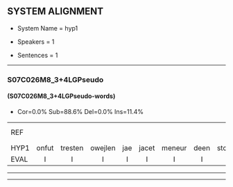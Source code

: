 
## SYSTEM ALIGNMENT

- System Name = hyp1

- Speakers = 1

- Sentences = 1

---

### S07C026M8_3+4LGPseudo

#### (S07C026M8_3+4LGPseudo-words)

- Cor=0.0%	Sub=88.6%	Del=0.0%	Ins=11.4%

|  |  |  |  |  |  |  |  |  |  |  |  |  |  |  |  |  |  |  |  |  |  |  |  |  |  |  |  |  |  |  |  |  |  |  |  |  |  |  |  |  |  |  |  |  |  |  |  |  |  |  |  |  |  |  |  |  |  |  |  |  |  |  |  |  |  |  |  |  |  |  |
|:--- |:---:|:---:|:---:|:---:|:---:|:---:|:---:|:---:|:---:|:---:|:---:|:---:|:---:|:---:|:---:|:---:|:---:|:---:|:---:|:---:|:---:|:---:|:---:|:---:|:---:|:---:|:---:|:---:|:---:|:---:|:---:|:---:|:---:|:---:|:---:|:---:|:---:|:---:|:---:|:---:|:---:|:---:|:---:|:---:|:---:|:---:|:---:|:---:|:---:|:---:|:---:|:---:|:---:|:---:|:---:|:---:|:---:|:---:|:---:|:---:|:---:|:---:|:---:|:---:|:---:|:---:|:---:|:---:|:---:|:---:|
| REF |  |  |  |  |  |  |  |  | ometuif | toejietsen | oonwijlen | * | * | nurudien | stoenydaas | deuveltek | juitonie | gevijdel | sidowaan | * | * | * | * | * | * | * | * | * | mantaroen | * | * | * | * | * | kabbestepen | * | *(verwarring) | * | * | * | * | * | * | * | * | * | smoralij | * | * | * | kanaroe | toineetlijgen | * | * | kantelogsten | ondermind | choporatie | zennebral | ijraspangen | blottenduuf | girdofhaalder | * | * | * | poentalschouden | havedil | verbrakkertje | gerauwejaak | * | * |
| HYP1 | onfut | tresten | owejlen | jae | jacet | meneur | deen | stoue | tes | devetek | jetoni | vevedel | cip | toe | bekr | wachttenik | vanpadik | nage | mantero | geel | schelen | danspen | kon | kleurer | kon | bes | pele | zal | zorwari | oh | oe | ode | kuise? | san | de | lie | ja | jakegewen | smorlen | ze | cuvan | ceni | canaro | tonne | lenv | ne | tende | crok | kan | delogstel | undermede | shopoati | zeberl | i | ras | par | do | bolen | dif | gerionada | to | uh | mooi | boen | dagaden | haendeel | zbah | k | govlek | hapenneren |
| EVAL | I | I | I | I | I | I | I | I | S | S | S | S | S | S | S | S | S | S | S | S | S | S | S | S | S | S | S | S | S | S | S | S | S | S | S | S | S | S | S | S | S | S | S | S | S | S | S | S | S | S | S | S | S | S | S | S | S | S | S | S | S | S | S | S | S | S | S | S | S | S |
---

---
